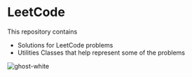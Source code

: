 # LeetCode

This repository contains 
- Solutions for LeetCode problems
- Utilities Classes that help represent some of the problems

![ghost-white](https://github.com/Jakub-Domogala/LeetCode/assets/78169141/46417268-208f-438b-8670-85166ac484b5)

